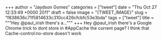 
+++
author = "Jaydson Gomes"
categories = ["tweet"]
date = "Thu Oct 27 12:33:49 +0000 2011"
draft = false
image = "{TWEET_IMAGE}"
slug = "f838636c71f5814633c310cc426cfcbfc53e3bda"
tags = ["tweet"]
title = """Hey @paul_irish there's a..."""
+++
Hey @paul_irish there's a Google Chrome trick to dont store in #AppCache the current page? I think that Cache-control:no-store doesn't work
